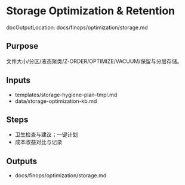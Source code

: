 # Storage Optimization & Retention

docOutputLocation: docs/finops/optimization/storage.md

## Purpose

文件大小/分区/液态聚类/Z-ORDER/OPTIMIZE/VACUUM/保留与分层存储。

## Inputs

- templates/storage-hygiene-plan-tmpl.md
- data/storage-optimization-kb.md

## Steps

- 卫生检查与建议；一键计划
- 成本收益对比与记录

## Outputs

- docs/finops/optimization/storage.md
